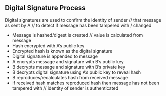 ## Digital Signature Process

Digital signatures are used to confirm the identity of sender // that message as sent by A // to detect if message has been tampered with / changed

- Message is hashed/digest is created // value is calculated from message
- Hash encrypted with A’s public key
- Encrypted hash is known as the digital signature
- Digital signature is appended to message
- A encrypts message and signature with B’s public key
- B decrypts message and signature with B’s private key
- B decrypts digital signature using A’s public key to reveal hash
- B reproduces/recalculates hash from received message
- If received hash matches reproduced hash then message has not been tampered with // identity of sender is authenticated

